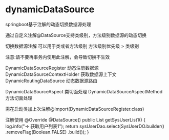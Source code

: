 # dynamicDataSource
springboot基于注解的动态切换数据源处理

通过自定义注解@DataSource支持类级别，方法级别数据源的动态切换

切换数据源注解 可以用于类或者方法级别 方法级别优先级 > 类级别  

注意:请不要再事务内使用此注解，会导致切换不生效

DynamicDataSourceRegister 动态注册数据源
DynamicDataSourceContextHolder 获取数据源上下文
DynamicRoutingDataSource 动态数据源路由

DynamicDataSourceAspect 类切面处理
DynamicDataSourceAspectMethod 方法切面处理

需在启动类加上次注解@Import(DynamicDataSourceRegister.class)


注解使用
    @Override
    @DataSource()
    public List<SysUserDO> getSysUserList1() {
        log.info("-> 获取用户列表1");
        return sysUserDao.select(SysUserDO.builder()
                .removeFlag(Boolean.FALSE)
                .build());
    }
